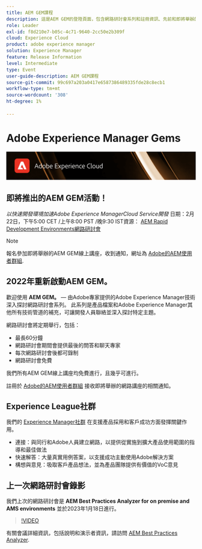 ```yaml
---
title: AEM GEM課程
description: 這是AEM GEM的登陸頁面，包含網路研討會系列和註冊資訊、先前和即將舉辦的網路研討會的相關資訊
role: Leader
exl-id: f8d210e7-b05c-4c71-9640-2cc50e2b309f
cloud: Experience Cloud
product: adobe experience manager
solution: Experience Manager
feature: Release Information
level: Intermediate
type: Event
user-guide-description: AEM GEM課程
source-git-commit: 99c697a203a0417e6587386489335fde28c8ecb1
workflow-type: tm+mt
source-wordcount: '308'
ht-degree: 1%

---
```


# Adobe Experience Manager Gems

<img alt="數位體驗" src="./assets/ADX_Gems.png"/>

## 即將推出的AEM GEM活動！

<!---  Remove the comment marks, and put the upcoming event in the below table

<table style="max-width: 1214px;">
<tr>
  <td style="vertical-align: top;">
    <a href="https://www.youtube.com/watch?v=f1T9XU9TCJU">
      <img alt="Experience League LIVE Oct 25" src="assets/Oct25_2022_exl_live_banner_web_1920_WebBanner.png">
    </a>
    <div>
      <a href="https://www.youtube.com/watch?v=f1T9XU9TCJU">
        <strong>Deliver the right offer at the right time with decision management</strong>
      </a>
      <br/><em>with Sandra Hausmann, Ben Tepfer, Brandon Poyfair, and Jason Hickey</em>
      <br/><em>October 25, 2022</em>
    </div>
  </td>
</tr>
</table>

--->
*以快速開發環境加速Adobe Experience ManagerCloud Service開發*
日期：2月22日，下午5:00 CET /上午8:00 PST /晚9:30 IST資源： [AEM Rapid Development Environments網路研討會](/help/gems2023/Rapid-Development-Environments.md)

>[!NOTE]
>
> 報名參加即將舉辦的AEM GEM線上講座，收到通知，網址為 [Adobe的AEM使用者群組](https://aem-augs.adobe.com/).

## 2022年重新啟動AEM GEM。

歡迎使用 **AEM GEM。**  — 由Adobe專家提供的Adobe Experience Manager技術深入探討網路研討會系列。 此系列是產品檔案和Adobe Experience Manager其他所有技術管道的補充，可讓開發人員聯絡並深入探討特定主題。

網路研討會將定期舉行，包括：

* 最長60分鐘
* 網路研討會期間會提供最後的問答和聊天專家
* 每次網路研討會後都可錄制
* 網路研討會免費

我們所有AEM GEM線上講座均免費進行，且幾乎可進行。

註冊於 [Adobe的AEM使用者群組](https://aem-augs.adobe.com/) 接收即將舉辦的網路講座的相關通知。

## Experience League社群

我們的 [Experience Manager社群](https://experienceleaguecommunities.adobe.com/t5/adobe-experience-manager/ct-p/adobe-experience-manager-community) 在支援產品採用和客戶成功方面發揮關鍵作用。

* 連接：與同行和Adobe人員建立網路，以提供從實施到擴大產品使用範圍的指導和最佳做法
* 快速解答：大量真實用例答案，以支援成功主動使用Adobe解決方案
* 構想與意見：吸取客戶產品想法，並為產品團隊提供有價值的VoC意見

## 上一次網路研討會錄影

我們上次的網路研討會是 **AEM Best Practices Analyzer for on premise and AMS environments** 並於2023年1月18日進行。

>[!VIDEO](https://video.tv.adobe.com/v/3413364/)

有關會議詳細資訊，包括說明和演示者資訊，請訪問 [AEM Best Practices Analyzer](/help/gems2023/aem-best-practices-analyzer.md).
